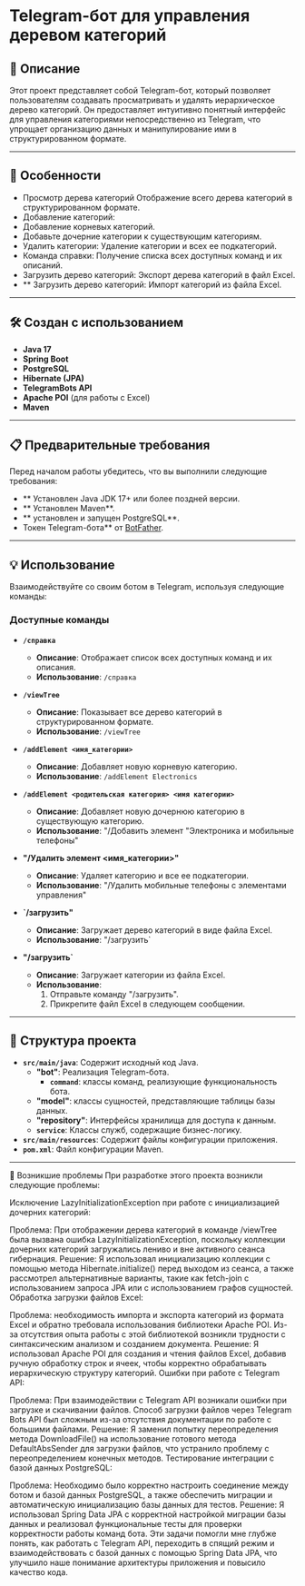 # Telegram-бот для управления деревом категорий

## 📖 Описание

Этот проект представляет собой Telegram-бот, который позволяет пользователям создавать просматривать и удалять иерархическое дерево категорий. Он предоставляет интуитивно понятный интерфейс для управления категориями непосредственно из Telegram, что упрощает организацию данных и манипулирование ими в структурированном формате.

---

## 🚀 Особенности

- Просмотр дерева категорий Отображение всего дерева категорий в структурированном формате.
- Добавление категорий:
- Добавление корневых категорий.
- Добавьте дочерние категории к существующим категориям.
- Удалить категории: Удаление категории и всех ее подкатегорий.
- Команда справки: Получение списка всех доступных команд и их описаний.
- Загрузить дерево категорий: Экспорт дерева категорий в файл Excel.
- ** Загрузить дерево категорий: Импорт категорий из файла Excel.

---

## 🛠️ Создан с использованием

- **Java 17**
- **Spring Boot**
- **PostgreSQL**
- **Hibernate (JPA)**
- **TelegramBots API**
- **Apache POI** (для работы с Excel)
- **Maven**

---

## 📋 Предварительные требования

Перед началом работы убедитесь, что вы выполнили следующие требования:

- ** Установлен Java JDK 17+ или более поздней версии.
- ** Установлен Maven**.
- ** установлен и запущен PostgreSQL**.
- Токен Telegram-бота** от [BotFather](https://t.me/BotFather).

---


## 💡 Использование

Взаимодействуйте со своим ботом в Telegram, используя следующие команды:

### Доступные команды

- **`/справка`**

    - **Описание**: Отображает список всех доступных команд и их описания.
    - **Использование**: `/справка`

- **`/viewTree`**

    - **Описание**: Показывает все дерево категорий в структурированном формате.
    - **Использование**: `/viewTree`

- **`/addElement <имя_категории>`**

    - **Описание**: Добавляет новую корневую категорию.
    - **Использование**: `/addElement Electronics`

- **`/addElement <родительская категория> <имя категории>`**

    - **Описание**: Добавляет новую дочернюю категорию в существующую категорию.
    - **Использование**: "/Добавить элемент "Электроника и мобильные телефоны"

- **"/Удалить элемент <имя_категории>"**

    - **Описание**: Удаляет категорию и все ее подкатегории.
    - **Использование**: "/Удалить мобильные телефоны с элементами управления"

- **`/загрузить"**

    - **Описание**: Загружает дерево категорий в виде файла Excel.
    - **Использование**: "/загрузить`

- **"/загрузить`**

    - **Описание**: Загружает категории из файла Excel.
    - **Использование**:
        1. Отправьте команду "/загрузить".
        2. Прикрепите файл Excel в следующем сообщении.

---



## 📂 Структура проекта

- **`src/main/java`**: Содержит исходный код Java.
    - **"bot"**: Реализация Telegram-бота.
        - **`command`**: классы команд, реализующие функциональность бота.
    - **"model"**: классы сущностей, представляющие таблицы базы данных.
    - **"repository"**: Интерфейсы хранилища для доступа к данным.
    - **`service`**: Классы служб, содержащие бизнес-логику.
- **`src/main/resources`**: Содержит файлы конфигурации приложения.
- **`pom.xml`**: Файл конфигурации Maven.

---
🤔 Возникшие проблемы
При разработке этого проекта возникли следующие проблемы:

Исключение LazyInitializationException при работе с инициализацией дочерних категорий:

Проблема: При отображении дерева категорий в команде /viewTree была вызвана ошибка LazyInitializationException, поскольку коллекции дочерних категорий загружались лениво и вне активного сеанса гибернация.
Решение: Я использовал инициализацию коллекции с помощью метода Hibernate.initialize() перед выходом из сеанса, а также рассмотрел альтернативные варианты, такие как fetch-join с использованием запроса JPA или с использованием графов сущностей.
Обработка загрузки файлов Excel:

Проблема: необходимость импорта и экспорта категорий из формата Excel и обратно требовала использования библиотеки Apache POI. Из-за отсутствия опыта работы с этой библиотекой возникли трудности с синтаксическим анализом и созданием документа.
Решение: Я использовал Apache POI для создания и чтения файлов Excel, добавив ручную обработку строк и ячеек, чтобы корректно обрабатывать иерархическую структуру категорий.
Ошибки при работе с Telegram API:

Проблема: При взаимодействии с Telegram API возникали ошибки при загрузке и скачивании файлов. Способ загрузки файлов через Telegram Bots API был сложным из-за отсутствия документации по работе с большими файлами.
Решение: Я заменил попытку переопределения метода DownloadFile() на использование готового метода DefaultAbsSender для загрузки файлов, что устранило проблему с переопределением конечных методов.
Тестирование интеграции с базой данных PostgreSQL:

Проблема: Необходимо было корректно настроить соединение между ботом и базой данных PostgreSQL, а также обеспечить миграции и автоматическую инициализацию базы данных для тестов.
Решение: Я использовал Spring Data JPA с корректной настройкой миграции базы данных и реализовал функциональные тесты для проверки корректности работы команд бота.
Эти задачи помогли мне глубже понять, как работать с Telegram API, переходить в спящий режим и взаимодействовать с базой данных с помощью Spring Data JPA, что улучшило наше понимание архитектуры приложения и повысило качество кода.